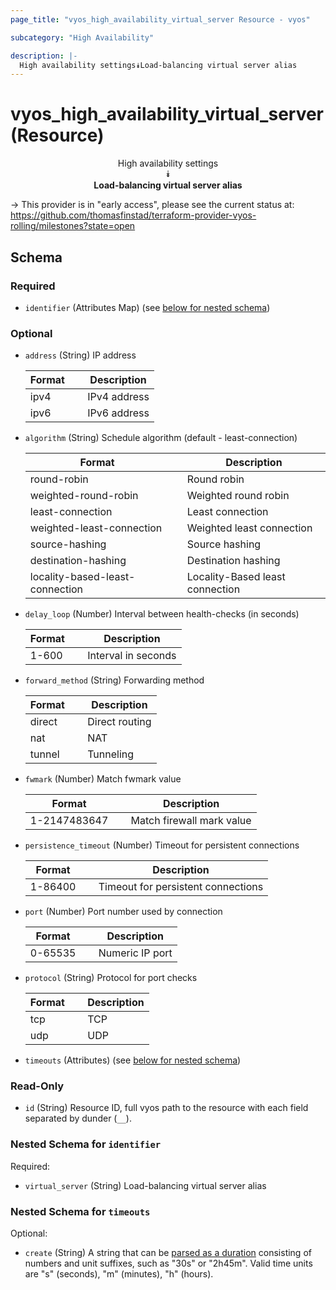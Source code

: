 ```yaml
---
page_title: "vyos_high_availability_virtual_server Resource - vyos"

subcategory: "High Availability"

description: |- 
  High availability settings⯯Load-balancing virtual server alias
---
```


# vyos_high_availability_virtual_server (Resource)
<center>

High availability settings  
⯯  
**Load-balancing virtual server alias**


</center>

-> This provider is in "early access", please see the current status at: https://github.com/thomasfinstad/terraform-provider-vyos-rolling/milestones?state=open

## Schema

### Required

- `identifier` (Attributes Map) (see [below for nested schema](#nestedatt--identifier))

### Optional

- `address` (String) IP address

    |Format  &emsp;|Description   |
    |----------|----------------|
    |ipv4    &emsp;|IPv4 address  |
    |ipv6    &emsp;|IPv6 address  |
- `algorithm` (String) Schedule algorithm (default - least-connection)

    |Format                           &emsp;|Description                      |
    |-----------------------------------|-----------------------------------|
    |round-robin                      &emsp;|Round robin                      |
    |weighted-round-robin             &emsp;|Weighted round robin             |
    |least-connection                 &emsp;|Least connection                 |
    |weighted-least-connection        &emsp;|Weighted least connection        |
    |source-hashing                   &emsp;|Source hashing                   |
    |destination-hashing              &emsp;|Destination hashing              |
    |locality-based-least-connection  &emsp;|Locality-Based least connection  |
- `delay_loop` (Number) Interval between health-checks (in seconds)

    |Format  &emsp;|Description          |
    |----------|-----------------------|
    |1-600   &emsp;|Interval in seconds  |
- `forward_method` (String) Forwarding method

    |Format  &emsp;|Description     |
    |----------|------------------|
    |direct  &emsp;|Direct routing  |
    |nat     &emsp;|NAT             |
    |tunnel  &emsp;|Tunneling       |
- `fwmark` (Number) Match fwmark value

    |Format        &emsp;|Description                |
    |----------------|-----------------------------|
    |1-2147483647  &emsp;|Match firewall mark value  |
- `persistence_timeout` (Number) Timeout for persistent connections

    |Format   &emsp;|Description                         |
    |-----------|--------------------------------------|
    |1-86400  &emsp;|Timeout for persistent connections  |
- `port` (Number) Port number used by connection

    |Format   &emsp;|Description      |
    |-----------|-------------------|
    |0-65535  &emsp;|Numeric IP port  |
- `protocol` (String) Protocol for port checks

    |Format  &emsp;|Description  |
    |----------|---------------|
    |tcp     &emsp;|TCP          |
    |udp     &emsp;|UDP          |
- `timeouts` (Attributes) (see [below for nested schema](#nestedatt--timeouts))

### Read-Only

- `id` (String) Resource ID, full vyos path to the resource with each field separated by dunder (`__`).

<a id="nestedatt--identifier"></a>
### Nested Schema for `identifier`

Required:

- `virtual_server` (String) Load-balancing virtual server alias


<a id="nestedatt--timeouts"></a>
### Nested Schema for `timeouts`

Optional:

- `create` (String) A string that can be [parsed as a duration](https://pkg.go.dev/time#ParseDuration) consisting of numbers and unit suffixes, such as &#34;30s&#34; or &#34;2h45m&#34;. Valid time units are &#34;s&#34; (seconds), &#34;m&#34; (minutes), &#34;h&#34; (hours).  
